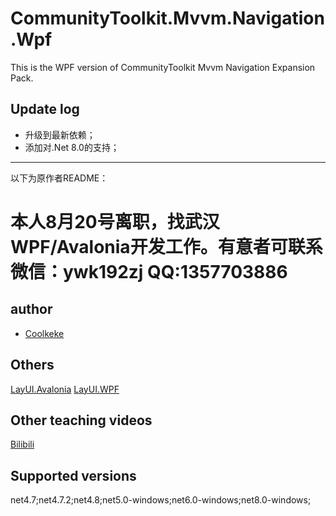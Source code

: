 # CommunityToolkit.Mvvm.Navigation.Wpf

This is the WPF version of CommunityToolkit Mvvm Navigation Expansion Pack.

## Update log

- 升级到最新依赖；
- 添加对.Net 8.0的支持；

------

以下为原作者README：

# 本人8月20号离职，找武汉WPF/Avalonia开发工作。有意者可联系 微信：ywk192zj QQ:1357703886


## author 
- [Coolkeke](https://github.com/Coolkeke?tab=overview&from=2023-12-01&to=2023-12-31) 
## Others
[LayUI.Avalonia](https://github.com/Coolkeke/LayUI-Avalonia/tree/LayUI-Avalonia-11.0.0)
[LayUI.WPF](https://github.com/Layui-WPF-Team/Layui-WPF)

## Other teaching videos
[Bilibili](https://space.bilibili.com/48808444) 

## Supported versions 
 net4.7;net4.7.2;net4.8;net5.0-windows;net6.0-windows;net8.0-windows;

